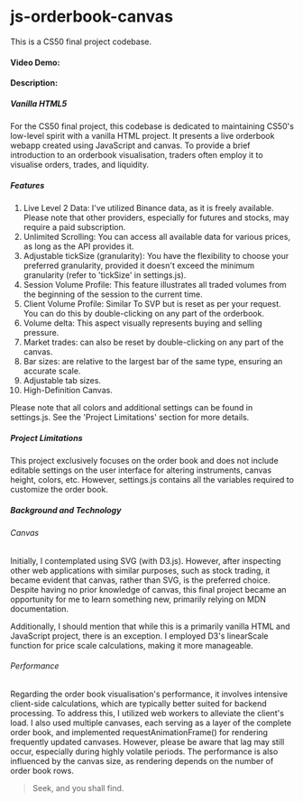 # js-orderbook-canvas
This is a CS50 final project codebase.

#### Video Demo:  <URL HERE>

#### Description:

##### Vanilla HTML5
For the CS50 final project, this codebase is dedicated to maintaining CS50's low-level spirit with a vanilla HTML project. It presents a live orderbook webapp created using JavaScript and canvas. To provide a brief introduction to an orderbook visualisation, traders often employ it to visualise orders, trades, and liquidity.

##### Features

1. Live Level 2 Data: I've utilized Binance data, as it is freely available. Please note that other providers, especially for futures and stocks, may require a paid subscription.
2. Unlimited Scrolling: You can access all available data for various prices, as long as the API provides it.
3. Adjustable tickSize (granularity): You have the flexibility to choose your preferred granularity, provided it doesn't exceed the minimum granularity (refer to 'tickSize' in settings.js).
4. Session Volume Profile: This feature illustrates all traded volumes from the beginning of the session to the current time.
5. Client Volume Profile: Similar To SVP but is reset as per your request. You can do this by double-clicking on any part of the orderbook.
6. Volume delta: This aspect visually represents buying and selling pressure.
7. Market trades: can also be reset by double-clicking on any part of the canvas.
8. Bar sizes: are relative to the largest bar of the same type, ensuring an accurate scale.
9. Adjustable tab sizes.
10. High-Definition Canvas. 

Please note that all colors and additional settings can be found in settings.js. See the 'Project Limitations' section for more details.

##### Project Limitations

This project exclusively focuses on the order book and does not include editable settings on the user interface for altering instruments, canvas height, colors, etc. However, settings.js contains all the variables required to customize the order book.

##### Background and Technology

###### Canvas

Initially, I contemplated using SVG (with D3.js). However, after inspecting other web applications with similar purposes, such as stock trading, it became evident that canvas, rather than SVG, is the preferred choice. Despite having no prior knowledge of canvas, this final project became an opportunity for me to learn something new, primarily relying on MDN documentation.

Additionally, I should mention that while this is a primarily vanilla HTML and JavaScript project, there is an exception. I employed D3's linearScale function for price scale calculations, making it more manageable.

###### Performance

Regarding the order book visualisation's performance, it involves intensive client-side calculations, which are typically better suited for backend processing. To address this, I utilized web workers to alleviate the client's load. I also used multiple canvases, each serving as a layer of the complete order book, and implemented requestAnimationFrame() for rendering frequently updated canvases. However, please be aware that lag may still occur, especially during highly volatile periods. The performance is also influenced by the canvas size, as rendering depends on the number of order book rows.

> Seek, and you shall find.